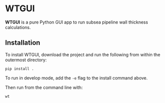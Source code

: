 # WTGUI

**WTGUI** is a pure Python GUI app to run subsea pipeline wall thickness calculations.

## Installation

To install WTGUI, download the project and run the following from within the outermost directory:

```
pip install .
```

To run in develop mode, add the `-e` flag to the install command above.

Then run from the command line with:

```
wt
```
